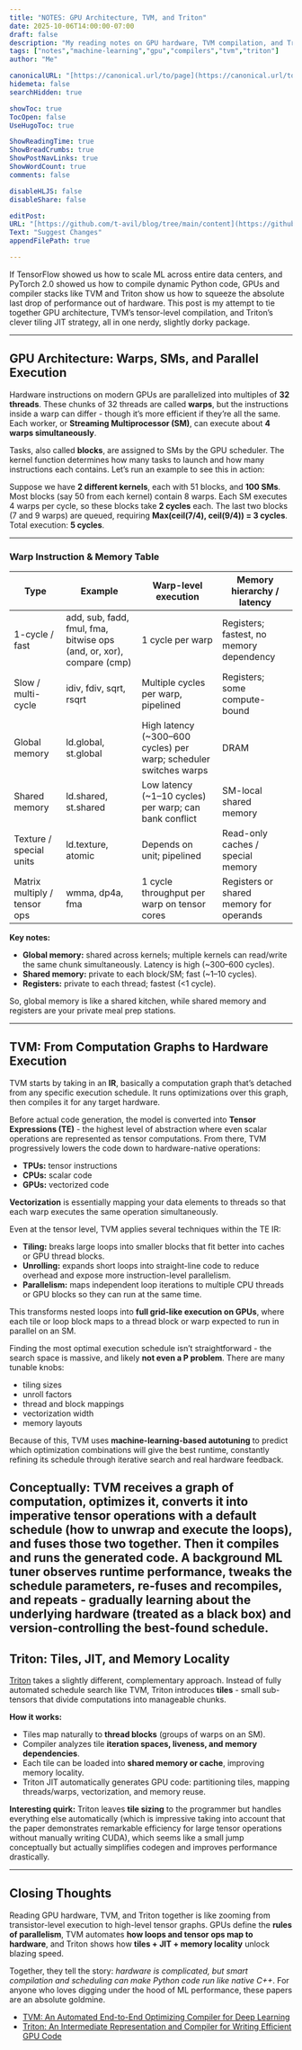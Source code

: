 ```yaml
---
title: "NOTES: GPU Architecture, TVM, and Triton"
date: 2025-10-06T14:00:00-07:00
draft: false
description: "My reading notes on GPU hardware, TVM compilation, and Triton JIT for efficient tensor computation."
tags: ["notes","machine-learning","gpu","compilers","tvm","triton"]
author: "Me"

canonicalURL: "[https://canonical.url/to/page](https://canonical.url/to/page)"
hidemeta: false
searchHidden: true

showToc: true
TocOpen: false
UseHugoToc: true

ShowReadingTime: true
ShowBreadCrumbs: true
ShowPostNavLinks: true
ShowWordCount: true
comments: false

disableHLJS: false
disableShare: false

editPost:
URL: "[https://github.com/t-avil/blog/tree/main/content](https://github.com/t-avil/blog/tree/main/content)"
Text: "Suggest Changes"
appendFilePath: true

---
```


If TensorFlow showed us how to scale ML across entire data centers, and PyTorch 2.0 showed us how to compile dynamic Python code, GPUs and compiler stacks like TVM and Triton show us how to squeeze the absolute last drop of performance out of hardware. This post is my attempt to tie together GPU architecture, TVM’s tensor-level compilation, and Triton’s clever tiling JIT strategy, all in one nerdy, slightly dorky package.

---

## GPU Architecture: Warps, SMs, and Parallel Execution

Hardware instructions on modern GPUs are parallelized into multiples of **32 threads**. These chunks of 32 threads are called **warps**, but the instructions inside a warp can differ - though it’s more efficient if they’re all the same. Each worker, or **Streaming Multiprocessor (SM)**, can execute about **4 warps simultaneously**.

Tasks, also called **blocks**, are assigned to SMs by the GPU scheduler. The kernel function determines how many tasks to launch and how many instructions each contains. Let’s run an example to see this in action:

Suppose we have **2 different kernels**, each with 51 blocks, and **100 SMs**. Most blocks (say 50 from each kernel) contain 8 warps. Each SM executes 4 warps per cycle, so these blocks take **2 cycles** each. The last two blocks (7 and 9 warps) are queued, requiring **Max(ceil(7/4), ceil(9/4)) = 3 cycles**. Total execution: **5 cycles**.

---

### Warp Instruction & Memory Table

| Type                         | Example                                                              | Warp-level execution                                              | Memory hierarchy / latency               |
| ---------------------------- | -------------------------------------------------------------------- | ----------------------------------------------------------------- | ---------------------------------------- |
| 1-cycle / fast               | add, sub, fadd, fmul, fma, bitwise ops (and, or, xor), compare (cmp) | 1 cycle per warp                                                  | Registers; fastest, no memory dependency |
| Slow / multi-cycle           | idiv, fdiv, sqrt, rsqrt                                              | Multiple cycles per warp, pipelined                               | Registers; some compute-bound            |
| Global memory                | ld.global, st.global                                                 | High latency (~300–600 cycles) per warp; scheduler switches warps | DRAM                                     |
| Shared memory                | ld.shared, st.shared                                                 | Low latency (~1–10 cycles) per warp; can bank conflict            | SM-local shared memory                   |
| Texture / special units      | ld.texture, atomic                                                   | Depends on unit; pipelined                                        | Read-only caches / special memory        |
| Matrix multiply / tensor ops | wmma, dp4a, fma                                                      | 1 cycle throughput per warp on tensor cores                       | Registers or shared memory for operands  |

**Key notes:**

* **Global memory:** shared across kernels; multiple kernels can read/write the same chunk simultaneously. Latency is high (~300–600 cycles).
* **Shared memory:** private to each block/SM; fast (~1–10 cycles).
* **Registers:** private to each thread; fastest (<1 cycle).

So, global memory is like a shared kitchen, while shared memory and registers are your private meal prep stations.

---
 
## TVM: From Computation Graphs to Hardware Execution

TVM starts by taking in an **IR**, basically a computation graph that’s detached from any specific execution schedule. It runs optimizations over this graph, then compiles it for any target hardware.

Before actual code generation, the model is converted into **Tensor Expressions (TE)** - the highest level of abstraction where even scalar operations are represented as tensor computations. From there, TVM progressively lowers the code down to hardware-native operations:

* **TPUs:** tensor instructions
* **CPUs:** scalar code
* **GPUs:** vectorized code

**Vectorization** is essentially mapping your data elements to threads so that each warp executes the same operation simultaneously.

Even at the tensor level, TVM applies several techniques within the TE IR:

* **Tiling:** breaks large loops into smaller blocks that fit better into caches or GPU thread blocks.
* **Unrolling:** expands short loops into straight-line code to reduce overhead and expose more instruction-level parallelism.
* **Parallelism:** maps independent loop iterations to multiple CPU threads or GPU blocks so they can run at the same time.

This transforms nested loops into **full grid-like execution on GPUs**, where each tile or loop block maps to a thread block or warp expected to run in parallel on an SM.

Finding the most optimal execution schedule isn’t straightforward - the search space is massive, and likely **not even a P problem**. There are many tunable knobs:

* tiling sizes
* unroll factors
* thread and block mappings
* vectorization width
* memory layouts

Because of this, TVM uses **machine-learning-based autotuning** to predict which optimization combinations will give the best runtime, constantly refining its schedule through iterative search and real hardware feedback.

**Conceptually:** 
TVM receives a graph of computation, optimizes it, converts it into imperative tensor operations with a default schedule (how to unwrap and execute the loops), and fuses those two together.
Then it compiles and runs the generated code.
A background ML tuner observes runtime performance, tweaks the schedule parameters, re-fuses and recompiles, and repeats - gradually learning about the underlying hardware (treated as a black box) and version-controlling the best-found schedule.
---

## Triton: Tiles, JIT, and Memory Locality

[Triton](https://arxiv.org/abs/2003.06106) takes a slightly different, complementary approach. Instead of fully automated schedule search like TVM, Triton introduces **tiles** - small sub-tensors that divide computations into manageable chunks.

**How it works:**

* Tiles map naturally to **thread blocks** (groups of warps on an SM).
* Compiler analyzes tile **iteration spaces, liveness, and memory dependencies**.
* Each tile can be loaded into **shared memory or cache**, improving memory locality.
* Triton JIT automatically generates GPU code: partitioning tiles, mapping threads/warps, vectorization, and memory reuse.

**Interesting quirk:** Triton leaves **tile sizing** to the programmer but handles everything else automatically (which is impressive taking into account that the paper demonstrates remarkable efficiency for large tensor operations without manually writing CUDA), which seems like a small jump conceptually but actually simplifies codegen and improves performance drastically.

---

## Closing Thoughts

Reading GPU hardware, TVM, and Triton together is like zooming from transistor-level execution to high-level tensor graphs. GPUs define the **rules of parallelism**, TVM automates **how loops and tensor ops map to hardware**, and Triton shows how **tiles + JIT + memory locality** unlock blazing speed.

Together, they tell the story: *hardware is complicated, but smart compilation and scheduling can make Python code run like native C++*. For anyone who loves digging under the hood of ML performance, these papers are an absolute goldmine.

* [TVM: An Automated End-to-End Optimizing Compiler for Deep Learning](https://arxiv.org/abs/1802.04799)
* [Triton: An Intermediate Representation and Compiler for Writing Efficient GPU Code](https://arxiv.org/abs/2003.06106)
